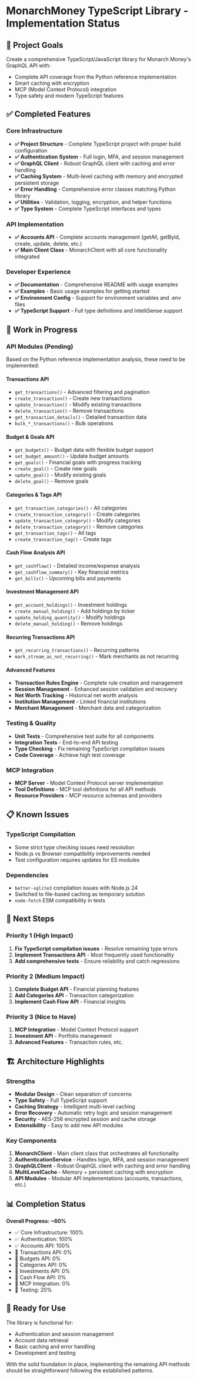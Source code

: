 # MonarchMoney TypeScript Library - Implementation Status

## 🎯 Project Goals
Create a comprehensive TypeScript/JavaScript library for Monarch Money's GraphQL API with:
- Complete API coverage from the Python reference implementation
- Smart caching with encryption
- MCP (Model Context Protocol) integration
- Type safety and modern TypeScript features

## ✅ Completed Features

### Core Infrastructure
- **✅ Project Structure** - Complete TypeScript project with proper build configuration
- **✅ Authentication System** - Full login, MFA, and session management
- **✅ GraphQL Client** - Robust GraphQL client with caching and error handling
- **✅ Caching System** - Multi-level caching with memory and encrypted persistent storage
- **✅ Error Handling** - Comprehensive error classes matching Python library
- **✅ Utilities** - Validation, logging, encryption, and helper functions
- **✅ Type System** - Complete TypeScript interfaces and types

### API Implementation
- **✅ Accounts API** - Complete accounts management (getAll, getById, create, update, delete, etc.)
- **✅ Main Client Class** - MonarchClient with all core functionality integrated

### Developer Experience
- **✅ Documentation** - Comprehensive README with usage examples
- **✅ Examples** - Basic usage examples for getting started
- **✅ Environment Config** - Support for environment variables and .env files
- **✅ TypeScript Support** - Full type definitions and IntelliSense support

## 🚧 Work in Progress

### API Modules (Pending)
Based on the Python reference implementation analysis, these need to be implemented:

#### Transactions API
- `get_transactions()` - Advanced filtering and pagination
- `create_transaction()` - Create new transactions
- `update_transaction()` - Modify existing transactions
- `delete_transaction()` - Remove transactions
- `get_transaction_details()` - Detailed transaction data
- `bulk_*_transactions()` - Bulk operations

#### Budget & Goals API
- `get_budgets()` - Budget data with flexible budget support
- `set_budget_amount()` - Update budget amounts
- `get_goals()` - Financial goals with progress tracking
- `create_goal()` - Create new goals
- `update_goal()` - Modify existing goals
- `delete_goal()` - Remove goals

#### Categories & Tags API
- `get_transaction_categories()` - All categories
- `create_transaction_category()` - Create categories
- `update_transaction_category()` - Modify categories
- `delete_transaction_category()` - Remove categories
- `get_transaction_tags()` - All tags
- `create_transaction_tag()` - Create tags

#### Cash Flow Analysis API
- `get_cashflow()` - Detailed income/expense analysis
- `get_cashflow_summary()` - Key financial metrics
- `get_bills()` - Upcoming bills and payments

#### Investment Management API
- `get_account_holdings()` - Investment holdings
- `create_manual_holding()` - Add holdings by ticker
- `update_holding_quantity()` - Modify holdings
- `delete_manual_holding()` - Remove holdings

#### Recurring Transactions API
- `get_recurring_transactions()` - Recurring patterns
- `mark_stream_as_not_recurring()` - Mark merchants as not recurring

#### Advanced Features
- **Transaction Rules Engine** - Complete rule creation and management
- **Session Management** - Enhanced session validation and recovery
- **Net Worth Tracking** - Historical net worth analysis
- **Institution Management** - Linked financial institutions
- **Merchant Management** - Merchant data and categorization

### Testing & Quality
- **Unit Tests** - Comprehensive test suite for all components
- **Integration Tests** - End-to-end API testing
- **Type Checking** - Fix remaining TypeScript compilation issues
- **Code Coverage** - Achieve high test coverage

### MCP Integration
- **MCP Server** - Model Context Protocol server implementation
- **Tool Definitions** - MCP tool definitions for all API methods
- **Resource Providers** - MCP resource schemas and providers

## 📋 Known Issues

### TypeScript Compilation
- Some strict type checking issues need resolution
- Node.js vs Browser compatibility improvements needed
- Test configuration requires updates for ES modules

### Dependencies
- `better-sqlite3` compilation issues with Node.js 24
- Switched to file-based caching as temporary solution
- `node-fetch` ESM compatibility in tests

## 🎯 Next Steps

### Priority 1 (High Impact)
1. **Fix TypeScript compilation issues** - Resolve remaining type errors
2. **Implement Transactions API** - Most frequently used functionality
3. **Add comprehensive tests** - Ensure reliability and catch regressions

### Priority 2 (Medium Impact)
1. **Complete Budget API** - Financial planning features
2. **Add Categories API** - Transaction categorization
3. **Implement Cash Flow API** - Financial insights

### Priority 3 (Nice to Have)
1. **MCP Integration** - Model Context Protocol support
2. **Investment API** - Portfolio management
3. **Advanced Features** - Transaction rules, etc.

## 🏗️ Architecture Highlights

### Strengths
- **Modular Design** - Clean separation of concerns
- **Type Safety** - Full TypeScript support
- **Caching Strategy** - Intelligent multi-level caching
- **Error Recovery** - Automatic retry logic and session management
- **Security** - AES-256 encrypted session and cache storage
- **Extensibility** - Easy to add new API modules

### Key Components
1. **MonarchClient** - Main client class that orchestrates all functionality
2. **AuthenticationService** - Handles login, MFA, and session management
3. **GraphQLClient** - Robust GraphQL client with caching and error handling
4. **MultiLevelCache** - Memory + persistent caching with encryption
5. **API Modules** - Modular API implementations (accounts, transactions, etc.)

## 📊 Completion Status

**Overall Progress: ~60%**

- ✅ Core Infrastructure: 100%
- ✅ Authentication: 100% 
- ✅ Accounts API: 100%
- 🚧 Transactions API: 0%
- 🚧 Budgets API: 0%
- 🚧 Categories API: 0%
- 🚧 Investments API: 0%
- 🚧 Cash Flow API: 0%
- 🚧 MCP Integration: 0%
- 🚧 Testing: 20%

## 🚀 Ready for Use

The library is functional for:
- Authentication and session management
- Account data retrieval
- Basic caching and error handling
- Development and testing

With the solid foundation in place, implementing the remaining API methods should be straightforward following the established patterns.
